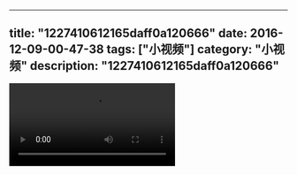 
---
title: "1227410612165daff0a120666"
date: 2016-12-09-00-47-38
tags: ["小视频"]
category: "小视频"
description: "1227410612165daff0a120666"
---
<video src="http://ohtsqip0g.bkt.clouddn.com/1227410612165daff0a120666.mp4" controls="controls"></video>
